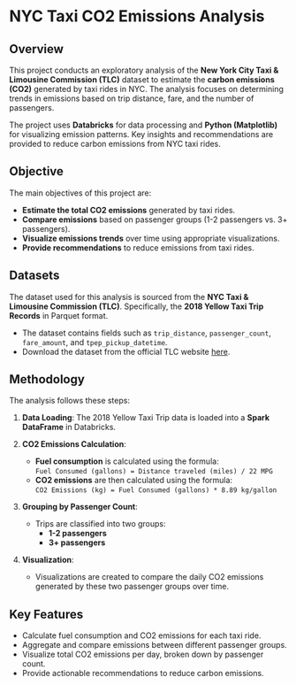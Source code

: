 # NYC Taxi CO2 Emissions Analysis

## Overview
This project conducts an exploratory analysis of the **New York City Taxi & Limousine Commission (TLC)** dataset to estimate the **carbon emissions (CO2)** generated by taxi rides in NYC. The analysis focuses on determining trends in emissions based on trip distance, fare, and the number of passengers.

The project uses **Databricks** for data processing and **Python (Matplotlib)** for visualizing emission patterns. Key insights and recommendations are provided to reduce carbon emissions from NYC taxi rides.

## Objective
The main objectives of this project are:
- **Estimate the total CO2 emissions** generated by taxi rides.
- **Compare emissions** based on passenger groups (1-2 passengers vs. 3+ passengers).
- **Visualize emissions trends** over time using appropriate visualizations.
- **Provide recommendations** to reduce emissions from taxi rides.

## Datasets
The dataset used for this analysis is sourced from the **NYC Taxi & Limousine Commission (TLC)**. Specifically, the **2018 Yellow Taxi Trip Records** in Parquet format.

- The dataset contains fields such as `trip_distance`, `passenger_count`, `fare_amount`, and `tpep_pickup_datetime`.
- Download the dataset from the official TLC website [here](https://www.nyc.gov/site/tlc/about/tlc-trip-record-data.page).

## Methodology
The analysis follows these steps:

1. **Data Loading**: The 2018 Yellow Taxi Trip data is loaded into a **Spark DataFrame** in Databricks.
   
2. **CO2 Emissions Calculation**:
   - **Fuel consumption** is calculated using the formula:  
     `Fuel Consumed (gallons) = Distance traveled (miles) / 22 MPG`
   - **CO2 emissions** are then calculated using the formula:  
     `CO2 Emissions (kg) = Fuel Consumed (gallons) * 8.89 kg/gallon`

3. **Grouping by Passenger Count**:
   - Trips are classified into two groups:
     - **1-2 passengers**
     - **3+ passengers**
   
4. **Visualization**:
   - Visualizations are created to compare the daily CO2 emissions generated by these two passenger groups over time.

## Key Features
- Calculate fuel consumption and CO2 emissions for each taxi ride.
- Aggregate and compare emissions between different passenger groups.
- Visualize total CO2 emissions per day, broken down by passenger count.
- Provide actionable recommendations to reduce carbon emissions.
